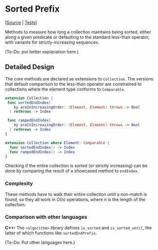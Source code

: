 # Sorted Prefix

[[Source](../Sources/Algorithms/SortedPrefix.swift) | 
 [Tests](../Tests/SwiftAlgorithmsTests/SortedPrefixTests.swift)]

Methods to measure how long a collection maintains being sorted, either along a given predicate or defaulting to the standard less-than operator, with variants for strictly-increasing sequences.

(To-Do: put better explanation here.)

## Detailed Design

The core methods are declared as extensions to `Collection`.  The versions that default comparison to the less-than operator are constrained to collections where the element type conforms to `Comparable`.

```swift
extension Collection {
 func sortedEndIndex(
    by areInIncreasingOrder: (Element, Element) throws -> Bool
  ) rethrows -> Index

 func rampedEndIndex(
    by areInIncreasingOrder: (Element, Element) throws -> Bool
  ) rethrows -> Index
}

extension Collection where Element: Comparable {
  func sortedEndIndex() -> Index
  func rampedEndIndex() -> Index
}
```

Checking if the entire collection is sorted (or strictly increasing) can be done by comparing the result of a showcased method to `endIndex`.

### Complexity

These methods have to walk their entire collection until a non-match is found, so they all work in O(_n_) operations, where _n_ is the length of the collection.

### Comparison with other languages

**C++:** The `<algorithm>` library defines `is_sorted` and `is_sorted_until`, the latter of which functions like `sortedEndPrefix`.

(To-Do: Put other languages here.)
